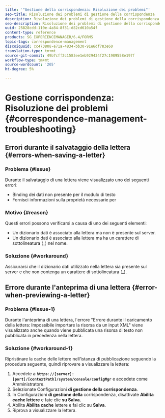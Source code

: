 ```yaml
---
title: '"Gestione della corrispondenza: Risoluzione dei problemi"'
seo-title: Risoluzione dei problemi di gestione della corrispondenza
description: Risoluzione dei problemi di gestione della corrispondenza
seo-description: Risoluzione dei problemi di gestione della corrispondenza
uuid: 25828cdd-110e-4a84-8f31-d82cd610a54f
content-type: reference
products: SG_EXPERIENCEMANAGER/6.4/FORMS
topic-tags: correspondence-management
discoiquuid: cc473808-e71a-4834-bb30-91e6df783e60
translation-type: tm+mt
source-git-commit: 49b7cff2c1583ee1eb929434f27c1989558e197f
workflow-type: tm+mt
source-wordcount: '205'
ht-degree: 5%

---
```



# Gestione corrispondenza: Risoluzione dei problemi {#correspondence-management-troubleshooting}

## Errori durante il salvataggio della lettera {#errors-when-saving-a-letter}

### Problema {#issue}

Durante il salvataggio di una lettera viene visualizzato uno dei seguenti errori:

* Binding dei dati non presente per il modulo di testo
* Fornisci informazioni sulla proprietà necessarie per

### Motivo {#reason}

Questi errori possono verificarsi a causa di uno dei seguenti elementi:

* Un dizionario dati è associato alla lettera ma non è presente sul server.
* Un dizionario dati è associato alla lettera ma ha un carattere di sottolineatura (_) nel nome.

### Soluzione {#workaround}

Assicurarsi che il dizionario dati utilizzato nella lettera sia presente sul server e che non contenga un carattere di sottolineatura (_).

## Errore durante l&#39;anteprima di una lettera {#error-when-previewing-a-letter}

### Problema {#issue-1}

Durante l&#39;anteprima di una lettera, l&#39;errore &quot;Errore durante il caricamento della lettera: Impossibile importare la risorsa da un input XML&quot; viene visualizzato anche quando viene pubblicata una risorsa di testo non pubblicata in precedenza nella lettera.

### Soluzione {#workaround-1}

Ripristinare la cache delle lettere nell’istanza di pubblicazione seguendo la procedura seguente, quindi riprovare a visualizzare la lettera:

1. Accedete a **`https://[server]:[port]/[contextPath]/system/console/configMgr`** e accedete come Amministratore.
1. Selezionate Configurazioni **di gestione della corrispondenza**.
1. In Configurazioni **di gestione della** corrispondenza, disattivate **Abilita cache lettere** e fate clic **su Salva.**
1. Abilita **Abilita cache** lettere e fai clic su **Salva**.
1. Riprova a visualizzare la lettera.


